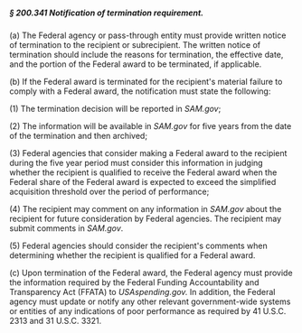 ##### § 200.341 Notification of termination requirement. #####

(a) The Federal agency or pass-through entity must provide written notice of termination to the recipient or subrecipient. The written notice of termination should include the reasons for termination, the effective date, and the portion of the Federal award to be terminated, if applicable.

(b) If the Federal award is terminated for the recipient's material failure to comply with a Federal award, the notification must state the following:

(1) The termination decision will be reported in *SAM.gov*;

(2) The information will be available in *SAM.gov* for five years from the date of the termination and then archived;

(3) Federal agencies that consider making a Federal award to the recipient during the five year period must consider this information in judging whether the recipient is qualified to receive the Federal award when the Federal share of the Federal award is expected to exceed the simplified acquisition threshold over the period of performance;

(4) The recipient may comment on any information in *SAM.gov* about the recipient for future consideration by Federal agencies. The recipient may submit comments in *SAM.gov*.

(5) Federal agencies should consider the recipient's comments when determining whether the recipient is qualified for a Federal award.

(c) Upon termination of the Federal award, the Federal agency must provide the information required by the Federal Funding Accountability and Transparency Act (FFATA) to *USAspending.gov.* In addition, the Federal agency must update or notify any other relevant government-wide systems or entities of any indications of poor performance as required by 41 U.S.C. 2313 and 31 U.S.C. 3321.